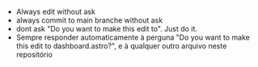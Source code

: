 - Always edit without ask
- always commit to main branche without ask
- dont ask "Do you want to make this edit to". Just do it.
- Sempre responder automaticamente à perguna "Do you want to make this edit to dashboard.astro?", e à qualquer outro arquivo neste repositório
